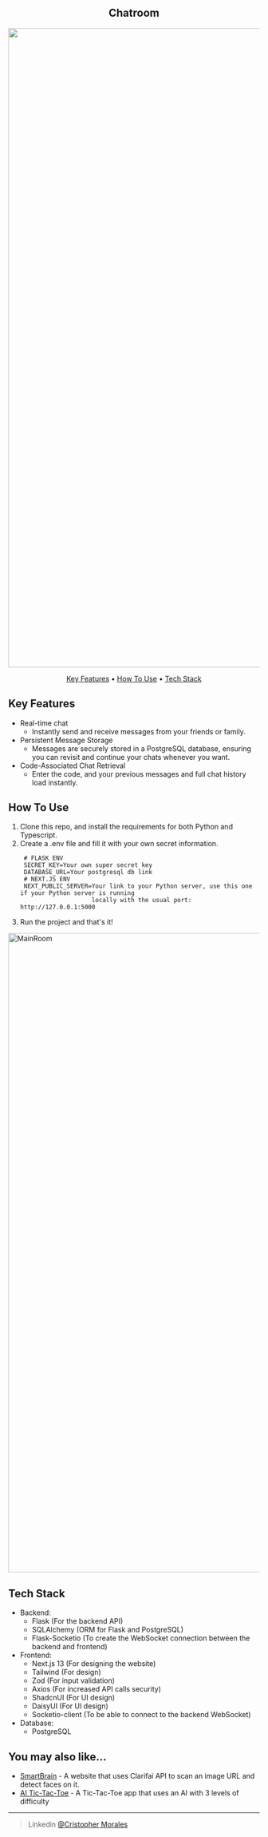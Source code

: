 <h2 align="center">Chatroom</h4>
<p align="center">
  <img width="1280" alt="ChatExample" src="https://github.com/CrisMorinaga/ChatRoom/assets/128830239/c7de7df8-853f-415c-bf03-b4f2b660851f">
</p>

<p align="center">
  <a href="#key-features">Key Features</a> •
  <a href="#how-to-use">How To Use</a> •
  <a href="#tech-stack">Tech Stack</a>
</p>


## Key Features

* Real-time chat
  - Instantly send and receive messages from your friends or family.
* Persistent Message Storage
  - Messages are securely stored in a PostgreSQL database, ensuring you can revisit and continue your chats whenever you want.
* Code-Associated Chat Retrieval
  - Enter the code, and your previous messages and full chat history load instantly.

## How To Use

1) Clone this repo, and install the requirements for both Python and Typescript.
2) Create a .env file and fill it with your own secret information.
   ```
    # FLASK ENV
    SECRET_KEY=Your own super secret key
    DATABASE_URL=Your postgresql db link
    # NEXT.JS ENV
    NEXT_PUBLIC_SERVER=Your link to your Python server, use this one if your Python server is running
                       locally with the usual port: http://127.0.0.1:5000
    ```
3) Run the project and that's it!

<img width="1280" alt="MainRoom" src="https://github.com/CrisMorinaga/ChatRoom/assets/128830239/b073b344-0f06-47a1-9257-4a1332af1564">

 
## Tech Stack

* Backend:
  - Flask (For the backend API)
  - SQLAlchemy (ORM for Flask and PostgreSQL)
  - Flask-Socketio (To create the WebSocket connection between the backend and frontend)
* Frontend:
  - Next.js 13 (For designing the website)
  - Tailwind (For design)
  - Zod (For input validation)
  - Axios (For increased API calls security)
  - ShadcnUI (For UI design)
  - DaisyUI (For UI design)
  - Socketio-client (To be able to connect to the backend WebSocket)
* Database:
  - PostgreSQL

## You may also like...

- [SmartBrain](https://github.com/CrisMorinaga/SmartBrain) - A website that uses Clarifai API to scan an image URL and detect faces on it.
- [AI Tic-Tac-Toe](https://github.com/CrisMorinaga/Tic-Tac-Toe) - A Tic-Tac-Toe app that uses an AI with 3 levels of difficulty

---

> Linkedin [@Cristopher Morales](www.linkedin.com/in/cristopher-morales-c)


